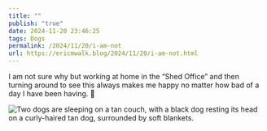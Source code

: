 ```yaml
---
title: ""
publish: "true"
date: 2024-11-20 23:46:25
tags: Dogs
permalink: /2024/11/20/i-am-not
url: https://ericmwalk.blog/2024/11/20/i-am-not.html
---
```


I am not sure why but working at home in the “Shed Office” and then turning around to see this always makes me happy no matter how bad of a day I have been having. 🐶

![Two dogs are sleeping on a tan couch, with a black dog resting its head on a curly-haired tan dog, surrounded by soft blankets.](https://ericmwalk.blog/uploads/2024/img-0876.jpeg)